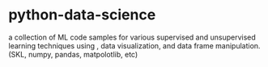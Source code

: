 # python-data-science
a collection of ML code samples for various supervised and unsupervised learning techniques using , data visualization, and data frame manipulation. (SKL, numpy, pandas, matpolotlib, etc)
